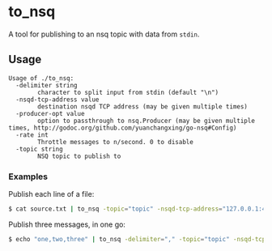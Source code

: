 # to_nsq

A tool for publishing to an nsq topic with data from `stdin`.

## Usage

```
Usage of ./to_nsq:
  -delimiter string
    	character to split input from stdin (default "\n")
  -nsqd-tcp-address value
    	destination nsqd TCP address (may be given multiple times)
  -producer-opt value
    	option to passthrough to nsq.Producer (may be given multiple times, http://godoc.org/github.com/yuanchangxing/go-nsq#Config)
  -rate int
    	Throttle messages to n/second. 0 to disable
  -topic string
    	NSQ topic to publish to
```
    
### Examples

Publish each line of a file:

```bash
$ cat source.txt | to_nsq -topic="topic" -nsqd-tcp-address="127.0.0.1:4150"
```

Publish three messages, in one go:

```bash
$ echo "one,two,three" | to_nsq -delimiter="," -topic="topic" -nsqd-tcp-address="127.0.0.1:4150"
```